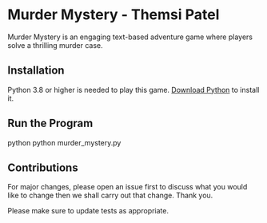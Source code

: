 # Murder Mystery - Themsi Patel 

Murder Mystery is an engaging text-based adventure game where players solve a thrilling murder case.

## Installation

Python 3.8 or higher is needed to play this game. [Download Python](https://www.python.org/downloads/) to install it.

## Run the Program

python
python murder_mystery.py


## Contributions

For major changes, please open an issue first to discuss what you would like to change then we shall carry out that change. Thank you. 

Please make sure to update tests as appropriate.
